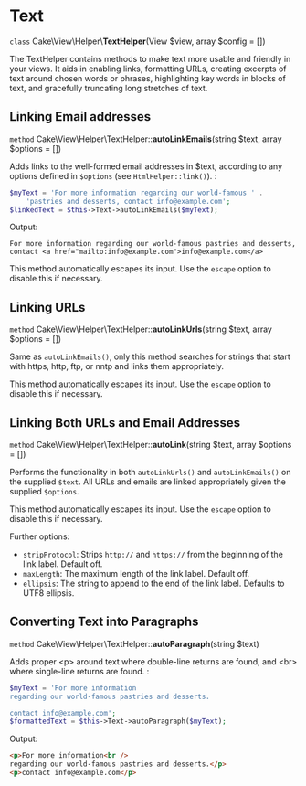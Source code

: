 # Text

`class` Cake\\View\\Helper\\**TextHelper**(View $view, array $config = [])

The TextHelper contains methods to make text more usable and
friendly in your views. It aids in enabling links, formatting URLs,
creating excerpts of text around chosen words or phrases,
highlighting key words in blocks of text, and gracefully
truncating long stretches of text.

## Linking Email addresses

`method` Cake\\View\\Helper\\TextHelper::**autoLinkEmails**(string $text, array $options = [])

Adds links to the well-formed email addresses in \$text, according
to any options defined in `$options` (see
`HtmlHelper::link()`). :

``` php
$myText = 'For more information regarding our world-famous ' .
    'pastries and desserts, contact info@example.com';
$linkedText = $this->Text->autoLinkEmails($myText);
```

Output:

``` text
For more information regarding our world-famous pastries and desserts,
contact <a href="mailto:info@example.com">info@example.com</a>
```

This method automatically escapes its input. Use the `escape`
option to disable this if necessary.

## Linking URLs

`method` Cake\\View\\Helper\\TextHelper::**autoLinkUrls**(string $text, array $options = [])

Same as `autoLinkEmails()`, only this method searches for
strings that start with https, http, ftp, or nntp and links them
appropriately.

This method automatically escapes its input. Use the `escape`
option to disable this if necessary.

## Linking Both URLs and Email Addresses

`method` Cake\\View\\Helper\\TextHelper::**autoLink**(string $text, array $options = [])

Performs the functionality in both `autoLinkUrls()` and
`autoLinkEmails()` on the supplied `$text`. All URLs and emails
are linked appropriately given the supplied `$options`.

This method automatically escapes its input. Use the `escape`
option to disable this if necessary.

Further options:

- `stripProtocol`: Strips `http://` and `https://` from the beginning of
  the link label. Default off.
- `maxLength`: The maximum length of the link label. Default off.
- `ellipsis`: The string to append to the end of the link label. Defaults to
  UTF8 ellipsis.

## Converting Text into Paragraphs

`method` Cake\\View\\Helper\\TextHelper::**autoParagraph**(string $text)

Adds proper \<p\> around text where double-line returns are found, and \<br\> where
single-line returns are found. :

``` php
$myText = 'For more information
regarding our world-famous pastries and desserts.

contact info@example.com';
$formattedText = $this->Text->autoParagraph($myText);
```

Output:

``` html
<p>For more information<br />
regarding our world-famous pastries and desserts.</p>
<p>contact info@example.com</p>
```
